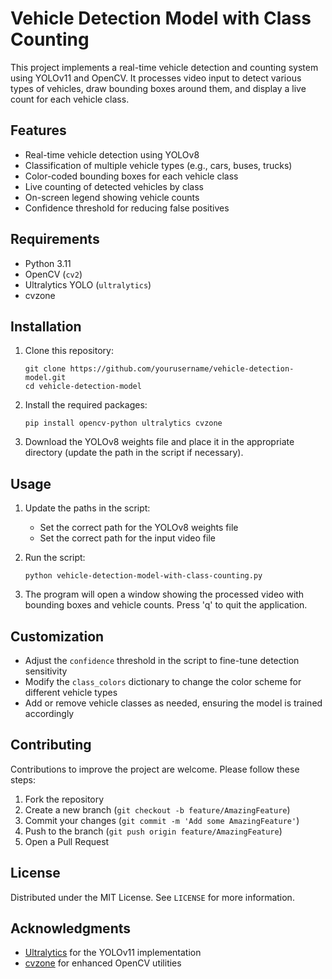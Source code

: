 # Vehicle Detection Model with Class Counting

This project implements a real-time vehicle detection and counting system using YOLOv11 and OpenCV. It processes video input to detect various types of vehicles, draw bounding boxes around them, and display a live count for each vehicle class.

## Features

- Real-time vehicle detection using YOLOv8
- Classification of multiple vehicle types (e.g., cars, buses, trucks)
- Color-coded bounding boxes for each vehicle class
- Live counting of detected vehicles by class
- On-screen legend showing vehicle counts
- Confidence threshold for reducing false positives

## Requirements

- Python 3.11
- OpenCV (`cv2`)
- Ultralytics YOLO (`ultralytics`)
- cvzone

## Installation

1. Clone this repository:
   ```
   git clone https://github.com/yourusername/vehicle-detection-model.git
   cd vehicle-detection-model
   ```

2. Install the required packages:
   ```
   pip install opencv-python ultralytics cvzone
   ```

3. Download the YOLOv8 weights file and place it in the appropriate directory (update the path in the script if necessary).

## Usage

1. Update the paths in the script:
   - Set the correct path for the YOLOv8 weights file
   - Set the correct path for the input video file

2. Run the script:
   ```
   python vehicle-detection-model-with-class-counting.py
   ```

3. The program will open a window showing the processed video with bounding boxes and vehicle counts. Press 'q' to quit the application.

## Customization

- Adjust the `confidence` threshold in the script to fine-tune detection sensitivity
- Modify the `class_colors` dictionary to change the color scheme for different vehicle types
- Add or remove vehicle classes as needed, ensuring the model is trained accordingly

## Contributing

Contributions to improve the project are welcome. Please follow these steps:

1. Fork the repository
2. Create a new branch (`git checkout -b feature/AmazingFeature`)
3. Commit your changes (`git commit -m 'Add some AmazingFeature'`)
4. Push to the branch (`git push origin feature/AmazingFeature`)
5. Open a Pull Request

## License

Distributed under the MIT License. See `LICENSE` for more information.

## Acknowledgments

- [Ultralytics](https://github.com/ultralytics/ultralytics) for the YOLOv11 implementation
- [cvzone](https://github.com/cvzone/cvzone) for enhanced OpenCV utilities

